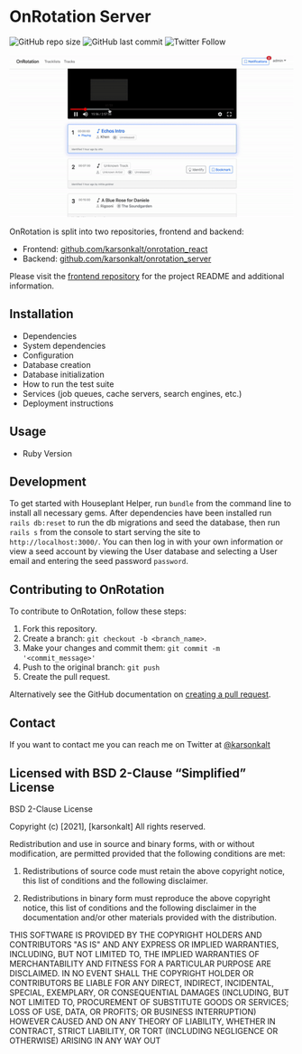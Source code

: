 # OnRotation Server

![GitHub repo size](https://img.shields.io/github/repo-size/karsonkalt/onrotation_server)
![GitHub last commit](https://img.shields.io/github/last-commit/karsonkalt/onrotation_server)
![Twitter Follow](https://img.shields.io/twitter/follow/karsonkalt?style=social)

![Gif of GamePage being rendered in a browser](https://github.com/karsonkalt/onrotation_react/blob/master/README_assets/overview.gif?raw=true)

OnRotation is split into two repositories, frontend and backend:

- Frontend: [github.com/karsonkalt/onrotation_react](https://github.com/karsonkalt/onrotation_react)
- Backend: [github.com/karsonkalt/onrotation_server](https://github.com/karsonkalt/onrotation_server)

Please visit the [frontend repository](https://github.com/karsonkalt/onrotation_react) for the project README and additional information.

## Installation

- Dependencies
- System dependencies
- Configuration
- Database creation
- Database initialization
- How to run the test suite
- Services (job queues, cache servers, search engines, etc.)
- Deployment instructions

## Usage

- Ruby Version

## Development

To get started with Houseplant Helper, run `bundle` from the command line to install all necessary gems. After dependencies have been installed run `rails db:reset` to run the db migrations and seed the database, then run `rails s` from the console to start serving the site to `http://localhost:3000/`. You can then log in with your own information or view a seed account by viewing the User database and selecting a User email and entering the seed password `password`.

## Contributing to OnRotation

To contribute to OnRotation, follow these steps:

1. Fork this repository.
2. Create a branch: `git checkout -b <branch_name>`.
3. Make your changes and commit them: `git commit -m '<commit_message>'`
4. Push to the original branch: `git push`
5. Create the pull request.

Alternatively see the GitHub documentation on [creating a pull request](https://help.github.com/en/github/collaborating-with-issues-and-pull-requests/creating-a-pull-request).

## Contact

If you want to contact me you can reach me on Twitter at [@karsonkalt](http://www.twitter.com/karsonkalt)

## Licensed with BSD 2-Clause “Simplified” License

BSD 2-Clause License

Copyright (c) [2021], [karsonkalt]
All rights reserved.

Redistribution and use in source and binary forms, with or without modification, are permitted provided that the following conditions are met:

1. Redistributions of source code must retain the above copyright notice, this list of conditions and the following disclaimer.

2. Redistributions in binary form must reproduce the above copyright notice, this list of conditions and the following disclaimer in the documentation and/or other materials provided with the distribution.

THIS SOFTWARE IS PROVIDED BY THE COPYRIGHT HOLDERS AND CONTRIBUTORS "AS IS" AND ANY EXPRESS OR IMPLIED WARRANTIES, INCLUDING, BUT NOT LIMITED TO, THE IMPLIED WARRANTIES OF MERCHANTABILITY AND FITNESS FOR A PARTICULAR PURPOSE ARE DISCLAIMED. IN NO EVENT SHALL THE COPYRIGHT HOLDER OR CONTRIBUTORS BE LIABLE FOR ANY DIRECT, INDIRECT, INCIDENTAL, SPECIAL, EXEMPLARY, OR CONSEQUENTIAL DAMAGES (INCLUDING, BUT NOT LIMITED TO, PROCUREMENT OF SUBSTITUTE GOODS OR SERVICES; LOSS OF USE, DATA, OR PROFITS; OR BUSINESS INTERRUPTION) HOWEVER CAUSED AND ON ANY THEORY OF LIABILITY, WHETHER IN CONTRACT, STRICT LIABILITY, OR TORT (INCLUDING NEGLIGENCE OR OTHERWISE) ARISING IN ANY WAY OUT
